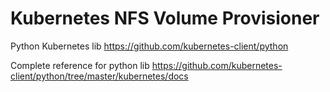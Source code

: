 # Kubernetes NFS Volume Provisioner

Python Kubernetes lib
<https://github.com/kubernetes-client/python>

Complete reference for python lib
<https://github.com/kubernetes-client/python/tree/master/kubernetes/docs>
